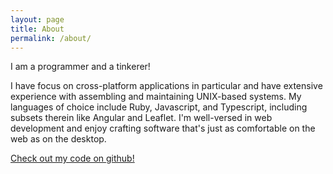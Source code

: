 ```yaml
---
layout: page
title: About
permalink: /about/
---
```


I am a programmer and a tinkerer!

I have focus on cross-platform applications in particular and have extensive experience with assembling and maintaining UNIX-based systems.  My languages of choice include Ruby, Javascript, and Typescript, including subsets therein like Angular and Leaflet.  I'm well-versed in web development and enjoy crafting software that's just as comfortable on the web as on the desktop.

[Check out my code on github!](https://github.com/patrickr)
